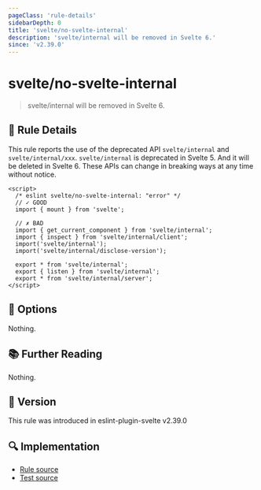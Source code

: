 ```yaml
---
pageClass: 'rule-details'
sidebarDepth: 0
title: 'svelte/no-svelte-internal'
description: 'svelte/internal will be removed in Svelte 6.'
since: 'v2.39.0'
---
```


# svelte/no-svelte-internal

> svelte/internal will be removed in Svelte 6.

## 📖 Rule Details

This rule reports the use of the deprecated API `svelte/internal` and `svelte/internal/xxx`. `svelte/internal` is deprecated in Svelte 5. And it will be deleted in Svelte 6. These APIs can change in breaking ways at any time without notice.

<ESLintCodeBlock>

<!--eslint-skip-->

```svelte
<script>
  /* eslint svelte/no-svelte-internal: "error" */
  // ✓ GOOD
  import { mount } from 'svelte';

  // ✗ BAD
  import { get_current_component } from 'svelte/internal';
  import { inspect } from 'svelte/internal/client';
  import('svelte/internal');
  import('svelte/internal/disclose-version');

  export * from 'svelte/internal';
  export { listen } from 'svelte/internal';
  export * from 'svelte/internal/server';
</script>
```

</ESLintCodeBlock>

## 🔧 Options

Nothing.

## 📚 Further Reading

<!--TODO: update here when relevant statements are added in Svelte 5 documentation -->

Nothing.

## 🚀 Version

This rule was introduced in eslint-plugin-svelte v2.39.0

## 🔍 Implementation

- [Rule source](https://github.com/sveltejs/eslint-plugin-svelte/blob/main/packages/eslint-plugin-svelte/src/rules/no-svelte-internal.ts)
- [Test source](https://github.com/sveltejs/eslint-plugin-svelte/blob/main/packages/eslint-plugin-svelte/tests/src/rules/no-svelte-internal.ts)
